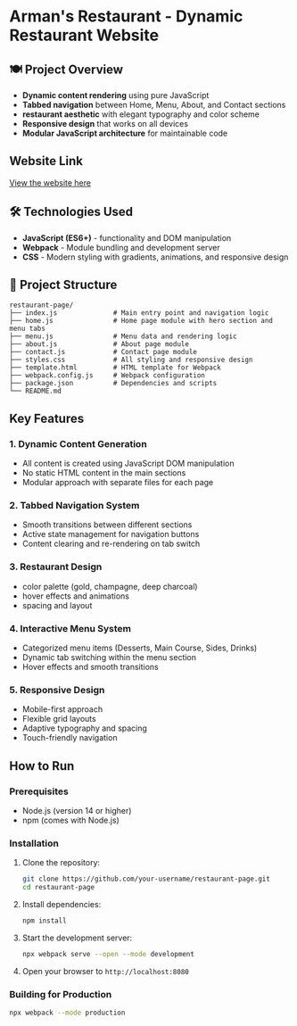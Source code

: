 # Arman's Restaurant - Dynamic Restaurant Website

## 🍽️ Project Overview
- **Dynamic content rendering** using pure JavaScript
- **Tabbed navigation** between Home, Menu, About, and Contact sections
- **restaurant aesthetic** with elegant typography and color scheme
- **Responsive design** that works on all devices
- **Modular JavaScript architecture** for maintainable code

##  Website Link

[View the website here](https://armanrehman.github.io/restaurant-page/)

## 🛠️ Technologies Used

- **JavaScript (ES6+)** - functionality and DOM manipulation
- **Webpack** - Module bundling and development server
- **CSS** - Modern styling with gradients, animations, and responsive design

## 📁 Project Structure

```
restaurant-page/
├── index.js              # Main entry point and navigation logic
├── home.js               # Home page module with hero section and menu tabs
├── menu.js               # Menu data and rendering logic
├── about.js              # About page module
├── contact.js            # Contact page module
├── styles.css            # All styling and responsive design
├── template.html         # HTML template for Webpack
├── webpack.config.js     # Webpack configuration
├── package.json          # Dependencies and scripts
└── README.md
```

## Key Features

### 1. **Dynamic Content Generation**
- All content is created using JavaScript DOM manipulation
- No static HTML content in the main sections
- Modular approach with separate files for each page

### 2. **Tabbed Navigation System**
- Smooth transitions between different sections
- Active state management for navigation buttons
- Content clearing and re-rendering on tab switch

### 3. **Restaurant Design**
- color palette (gold, champagne, deep charcoal)
- hover effects and animations
- spacing and layout

### 4. **Interactive Menu System**
- Categorized menu items (Desserts, Main Course, Sides, Drinks)
- Dynamic tab switching within the menu section
- Hover effects and smooth transitions

### 5. **Responsive Design**
- Mobile-first approach
- Flexible grid layouts
- Adaptive typography and spacing
- Touch-friendly navigation

##  How to Run

### Prerequisites
- Node.js (version 14 or higher)
- npm (comes with Node.js)

### Installation
1. Clone the repository:
   ```bash
   git clone https://github.com/your-username/restaurant-page.git
   cd restaurant-page
   ```

2. Install dependencies:
   ```bash
   npm install
   ```

3. Start the development server:
   ```bash
   npx webpack serve --open --mode development
   ```

4. Open your browser to `http://localhost:8080`

### Building for Production
```bash
npx webpack --mode production
```
